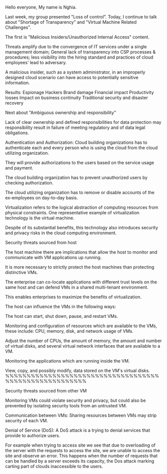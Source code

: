 Hello everyone,
My name is Nghia.

Last week, my group presented "Loss of control".
Today, I continue to talk about "Shortage of Transparency" and "Virtual Machine Related Challenges".

The first is "Malicious Insiders/Unauthorized Internal Access" content.

<!-- !Malicious Insiders/Unauthorized Internal Access -->

Threats amplify due to the convergence of IT services under a single management domain; General lack of transparency into CSP processes \& procedures; less visibility into the hiring standard and practices of cloud employees’ lead to adversary.

A malicious insider, such as a system administrator, in an improperly designed cloud scenario can have access to potentially sensitive information.

<!-- we have results -->

Results:
Espionage
Hackers
Brand damage
Financial impact
Productivity losses
Impact on business continuity
Traditional security and disaster recovery

Next about "Ambiguous ownership and responsibility"

<!-- !Ambiguous ownership \& responsibility -->

Lack of clear ownership and defined responsibilities for data protection may responsibility result in failure of meeting regulatory and of data legal obligations.

<!--  -->

Authentication and Authorization: Cloud building organizations has to authenticate each and every person who is using the cloud from the cloud utilizing organization.

They will provide authorizations to the users based on the service usage and payment.

The cloud building organization has to prevent unauthorized users by checking authorization.

The cloud utilizing organization has to remove or disable accounts of the ex-employees on day-to-day basis.

<!-- @ Virtual Machine Related Challenges -->

Virtualization refers to the logical abstraction of computing resources from physical constraints. One representative example of virtualization technology is the virtual machine.

Despite of its substantial benefits, this technology also introduces security and privacy risks in the cloud computing environment.

<!-- ! Security threats sourced from host -->

Security threats sourced from host

The host machine there are implications that allow the host to monitor and communicate with VM applications up running.

It is more necessary to strictly protect the host machines than protecting distinctive VMs.

The enterprise can co-locate applications with different trust levels on the same host and can defend VMs in a shared multi-tenant environment.

This enables enterprises to maximize the benefits of virtualization.

<!--  -->

The host can influence the VMs in the following ways:

The host can start, shut down, pause, and restart VMs.

Monitoring and configuration of resources which are available to the VMs, these include: CPU, memory, disk, and network usage of VMs.

Adjust the number of CPUs, the amount of memory, the amount and number of virtual disks, and several virtual network interfaces that are available to a VM.

Monitoring the applications which are running inside the VM.

View, copy, and possibly modify, data stored on the VM's virtual disks.
%%%%%%%%%%%%%%%%%%%%%%%%%%%%%%%%%%%%%%%%%%%%%%%%%%%%%%%

<!-- ! Security threats sourced from other VM -->

Security threats sourced from other VM

Monitoring VMs could violate security and privacy, but could also be prevented by isolating security tools from an untrusted VM.

Communication between VMs: Sharing resources between VMs may strip security of each VM.

Denial of Service (DoS): A DoS attack is a trying to denial services that provide to authorize users.

<!--  -->

For example when trying to access site we see that due to overloading of the server with the requests to access the site, we are unable to access the site and observe an error. This happens when the number of requests that can be handled by a server exceeds its capacity, the Dos attack marking carting part of clouds inaccessible to the users.

<!-- ok, my presentation is done -->
<!-- Thank you for listening -->
